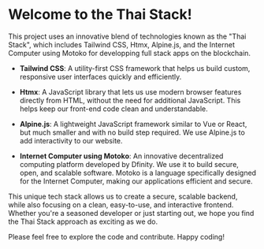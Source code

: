 # Welcome to the Thai Stack!

This project uses an innovative blend of technologies known as the "Thai Stack", which includes Tailwind CSS, Htmx, Alpine.js, and the Internet Computer using Motoko for developping full stack apps on the blockchain.

- **Tailwind CSS**: A utility-first CSS framework that helps us build custom, responsive user interfaces quickly and efficiently.

- **Htmx**: A JavaScript library that lets us use modern browser features directly from HTML, without the need for additional JavaScript. This helps keep our front-end code clean and understandable.

- **Alpine.js**: A lightweight JavaScript framework similar to Vue or React, but much smaller and with no build step required. We use Alpine.js to add interactivity to our website.

- **Internet Computer using Motoko**: An innovative decentralized computing platform developed by Dfinity. We use it to build secure, open, and scalable software. Motoko is a language specifically designed for the Internet Computer, making our applications efficient and secure.

This unique tech stack allows us to create a secure, scalable backend, while also focusing on a clean, easy-to-use, and interactive frontend. Whether you're a seasoned developer or just starting out, we hope you find the Thai Stack approach as exciting as we do.

Please feel free to explore the code and contribute. Happy coding!
